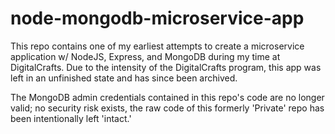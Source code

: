# node-mongodb-microservice-app
This repo contains one of my earliest attempts to create a microservice application w/ NodeJS, Express, and MongoDB during my time at DigitalCrafts. Due to the intensity of the DigitalCrafts program, this app was left in an unfinished state and has since been archived. 

The MongoDB admin credentials contained in this repo's code are no longer valid; no security risk exists, the raw code of this formerly 'Private' repo has been intentionally left 'intact.'





